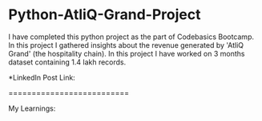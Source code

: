 # Python-AtliQ-Grand-Project

I have completed this python project as the part of Codebasics Bootcamp. In this project I gathered insights about the revenue generated by 'AtliQ Grand' (the hospitality chain). In this project I have worked on 3 months dataset containing 1.4 lakh records. 

*LinkedIn Post Link: 

==========================

My Learnings:
